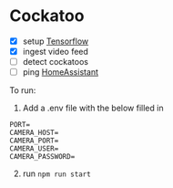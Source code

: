 # Cockatoo

- [x] setup [Tensorflow](https://www.tensorflow.org/)
- [x] ingest video feed
- [ ] detect cockatoos
- [ ] ping [HomeAssistant](https://www.home-assistant.io/)

To run:
1. Add a .env file with the below filled in
  
```
PORT=
CAMERA_HOST=
CAMERA_PORT=
CAMERA_USER=
CAMERA_PASSWORD=
```

2. run `npm run start`